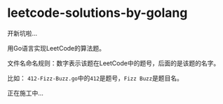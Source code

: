 # leetcode-solutions-by-golang
开新坑啦...

用Go语言实现LeetCode的算法题。

文件名命名规则：数字表示该题在LeetCode中的题号，后面的是该题的名字。

比如： `412-Fizz-Buzz.go`中的`412`是题号，`Fizz Buzz`是题目名。

正在施工中...